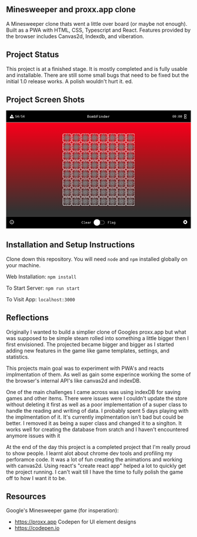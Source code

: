 ## Minesweeper and proxx.app clone
A Minesweeper clone thats went a little over board (or maybe not enough).
Built as a PWA with HTML, CSS, Typescript and React. Features provided by 
the browser includes Canvas2d, Indexdb, and viberation.


## Project Status
This project is at a finished stage. It is mostly completed and is fully
usable and installable. There are still some small bugs that need to be
fixed but the initial 1.0 release works. A polish wouldn't hurt it. ed.

## Project Screen Shots
![Screen shot of minesweeper game](https://raw.githubusercontent.com/AlecDivito/alecdivito.github.io/master/src/images/bomb-finder.png)

## Installation and Setup Instructions

Clone down this repository. You will need `node` and `npm` installed
globally on your machine.

Web Installation:
`npm install`

To Start Server:
`npm run start`

To Visit App:
`localhost:3000`

## Reflections

Originally I wanted to build a simplier clone of Googles proxx.app but what
was supposed to be simple steam rolled into something a little bigger then
I first envisioned. The projected became bigger and bigger as I started adding
new features in the game like game templates, settings, and statistics.

This projects main goal was to experiment with PWA's and reacts implmentation
of them. As well as gain some experince working the some of the browser's
internal API's like canvas2d and indexDB. 

One of the main challenges I came across was using indexDB for saving games
and other items. There were issues were I couldn't update the store without
deleting it first as well as a poor implementation of a super class to handle
the reading and writing of data. I probably spent 5 days playing with the
implmentation of it. It's currently implmentation isn't bad but could be better.
I removed it as being a super class and changed it to a singlton. It works well
for creating the database from sratch and I haven't encountered anymore issues with it

At the end of the day this project is a completed project that I'm really proud
to show people. I learnt alot about chrome dev tools and profiling my perforamce
code. It was a lot of fun creating the animations and working with canvas2d. Using
react's "create react app" helped a lot to quickly get the project running. I 
can't wait till I have the time to fully polish the game off to how I want it to be.

## Resources
Google's Minesweeper game (for insperation):
- https://proxx.app
Codepen for UI element designs
- https://codepen.io
